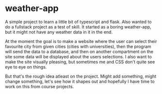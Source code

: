 # weather-app

A simple project to learn a little bit of typescript and flask. Also wanted to do a fullstack project as a test of skill.
It started as a boring weather-app, but it might not have any weather data in it in the end. 

At the moment the goal is to make a website where the user can select their favourite city from given cities (cities with universities),
then the program will send the data to a database, and then on another compartment on the site some data will be displayed
about the users selections. I also want to make the site visually pleasing, but sometimes me and CSS don't quite see eye to eye on things.

But that's the rough idea atleast on the project. Might add something, might change something, let's see how it shapes out and hopefully I
have time to work on this from course projects.

